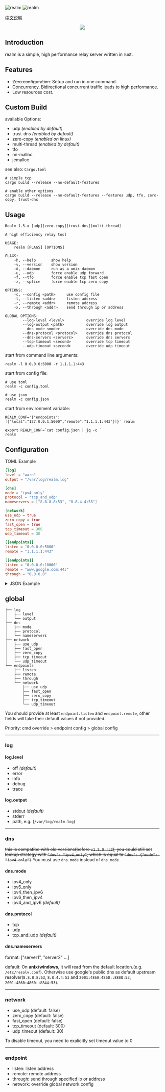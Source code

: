 ![realm](https://github.com/zephyrchien/realm/workflows/ci/badge.svg)
![realm](https://github.com/zephyrchien/realm/workflows/release/badge.svg)

[中文说明](https://zhb.me/realm)

<p align="center"><img src="https://raw.githubusercontent.com/zhboner/realm/master/realm.png"/></p>

## Introduction

realm is a simple, high performance relay server written in rust.

## Features
- ~~Zero configuration.~~ Setup and run in one command.
- Concurrency. Bidirectional concurrent traffic leads to high performance.
- Low resources cost.

## Custom Build
available Options:
- udp *(enabled by default)*
- trust-dns *(enabled by default)*
- zero-copy *(enabled on linux)*
- multi-thread *(enabled by default)*
- tfo
- mi-malloc
- jemalloc

see also: `Cargo.toml`

```shell
# simple tcp
cargo build --release --no-default-features

# enable other options
cargo build --release --no-default-features --features udp, tfo, zero-copy, trust-dns
```

## Usage
```
Realm 1.5.x [udp][zero-copy][trust-dns][multi-thread]

A high efficiency relay tool

USAGE:
    realm [FLAGS] [OPTIONS]

FLAGS:
    -h, --help       show help
    -v, --version    show version
    -d, --daemon     run as a unix daemon
    -u, --udp        force enable udp forward
    -f, --tfo        force enable tcp fast open
    -z, --splice     force enable tcp zero copy

OPTIONS:
    -c, --config <path>     use config file
    -l, --listen <addr>     listen address
    -r, --remote <addr>     remote address
    -x, --through <addr>    send through ip or address

GLOBAL OPTIONS:
        --log-level <level>          override log level
        --log-output <path>          override log output
        --dns-mode <mode>            override dns mode
        --dns-protocol <protocol>    override dns protocol
        --dns-servers <servers>      override dns servers
        --tcp-timeout <second>       override tcp timeout
        --udp-timeout <second>       override udp timeout
```

start from command line arguments:
```shell
realm -l 0.0.0.0:5000 -r 1.1.1.1:443
```

start from config file:
```shell
# use toml
realm -c config.toml

# use json
realm -c config.json
```

start from environment variable:
```shell
REALM_CONF='{"endpoints":[{"local":"127.0.0.1:5000","remote":"1.1.1.1:443"}]}' realm

export REALM_CONF=`cat config.json | jq -c `
realm
```

## Configuration
TOML Example
```toml
[log]
level = "warn"
output = "/var/log/realm.log"

[dns]
mode = "ipv4_only"
protocol = "tcp_and_udp"
nameservers = ["8.8.8.8:53", "8.8.4.4:53"]

[network]
use_udp = true
zero_copy = true
fast_open = true
tcp_timeout = 300
udp_timeout = 30

[[endpoints]]
listen = "0.0.0.0:5000"
remote = "1.1.1.1:443"

[[endpoints]]
listen = "0.0.0.0:10000"
remote = "www.google.com:443"
through = "0.0.0.0"
```

<details>
<summary>JSON Example</summary>
<pre>
<code>{
	"log": {
		"level": "warn",
		"output": "/var/log/realm.log"
	},
	"dns": {
		"mode": "ipv4_only",
		"protocol": "tcp_and_udp",
		"nameservers": ["8.8.8.8:53", "8.8.4.4:53"]
	},
	"network": {
		"use_udp": true,
		"fast_open": true,
		"zero_copy": true,
		"tcp_timeout": 300,
		"udp_timeout": 30,
	},
	"endpoints": [
		{
			"listen": "0.0.0.0:5000",
			"remote": "1.1.1.1:443"
		},
		{
			"listen": "0.0.0.0:10000",
			"remote": "www.google.com:443",
			"through": "0.0.0.0"
		}
	]
}</code>
</pre>
</details>

## global
```shell
├── log
│   ├── level
│   └── output
├── dns
│   ├── mode
│   ├── protocol
│   └── nameservers
├── network
│   ├── use_udp
│   ├── fast_open
│   ├── zero_copy
│   ├── tcp_timeout
│   └── udp_timeout
└── endpoints
    ├── listen
    ├── remote
    ├── through
    └── network
        ├── use_udp
        ├── fast_open
        ├── zero_copy
        ├── tcp_timeout
        └── udp_timeout
```

You should provide at least `endpoint.listen` and `endpoint.remote`, other fields will take their default values if not provided.

Priority: cmd override > endpoint config > global config

---
### log

#### log.level
- off *(default)*
- error
- info
- debug
- trace

#### log.output
- stdout *(default)*
- stderr
- path, e.g. (`/var/log/realm.log`)

---
### dns
~~this is compatibe with old versions(before `v1.5.0-rc3`), you could still set lookup strategy with `"dns": "ipv4_only"`, which is equal to `"dns": {"mode": "ipv4_only"}`~~ You must use `dns.mode` instead of `dns_mode`

#### dns.mode
- ipv4_only
- ipv6_only
- ipv4_then_ipv6
- ipv6_then_ipv4
- ipv4_and_ipv6 *(default)*

#### dns.protocol
- tcp
- udp
- tcp_and_udp *(default)*

#### dns.nameservers
format: ["server1", "server2" ...]

default:
On **unix/windows**, it will read from the default location.(e.g. `/etc/resolv.conf`). Otherwise use google's public dns as default upstream resolver(`8.8.8.8:53`, `8.8.4.4:53` and `2001:4860:4860::8888:53`, `2001:4860:4860::8844:53`).

---
### network
- use_udp (default: false)
- zero_copy (default: false)
- fast_open (default: false)
- tcp_timeout (default: 300)
- udp_timeout (default: 30)

To disable timeout, you need to explicitly set timeout value to 0

---
### endpoint
- listen: listen address
- remote: remote address
- through: send through specified ip or address
- network: override global network config
